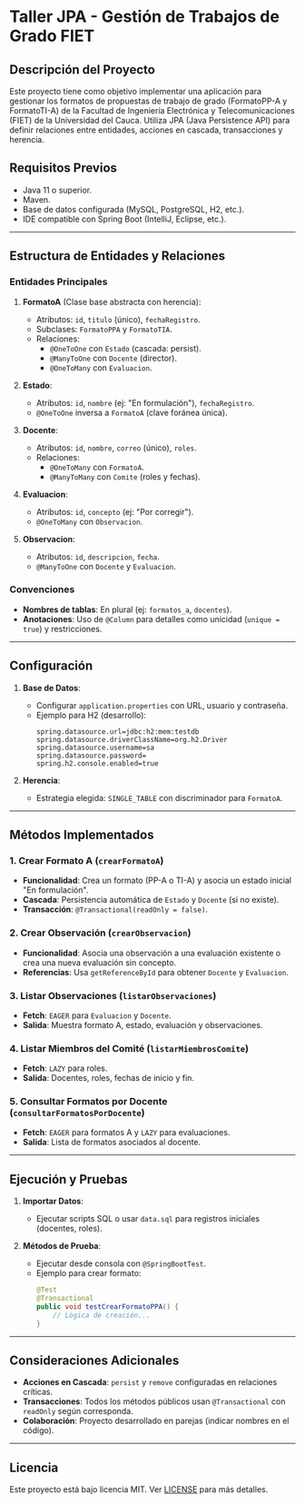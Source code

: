 # Taller JPA - Gestión de Trabajos de Grado FIET

## Descripción del Proyecto
Este proyecto tiene como objetivo implementar una aplicación para gestionar los formatos de propuestas de trabajo de grado (FormatoPP-A y FormatoTI-A) de la Facultad de Ingeniería Electrónica y Telecomunicaciones (FIET) de la Universidad del Cauca. Utiliza JPA (Java Persistence API) para definir relaciones entre entidades, acciones en cascada, transacciones y herencia.

## Requisitos Previos
- Java 11 o superior.
- Maven.
- Base de datos configurada (MySQL, PostgreSQL, H2, etc.).
- IDE compatible con Spring Boot (IntelliJ, Eclipse, etc.).

---

## Estructura de Entidades y Relaciones
### Entidades Principales
1. **FormatoA** (Clase base abstracta con herencia):
   - Atributos: `id`, `titulo` (único), `fechaRegistro`.
   - Subclases: `FormatoPPA` y `FormatoTIA`.
   - Relaciones:
     - `@OneToOne` con `Estado` (cascada: persist).
     - `@ManyToOne` con `Docente` (director).
     - `@OneToMany` con `Evaluacion`.

2. **Estado**:
   - Atributos: `id`, `nombre` (ej: "En formulación"), `fechaRegistro`.
   - `@OneToOne` inversa a `FormatoA` (clave foránea única).

3. **Docente**:
   - Atributos: `id`, `nombre`, `correo` (único), `roles`.
   - Relaciones:
     - `@OneToMany` con `FormatoA`.
     - `@ManyToMany` con `Comite` (roles y fechas).

4. **Evaluacion**:
   - Atributos: `id`, `concepto` (ej: "Por corregir").
   - `@OneToMany` con `Observacion`.

5. **Observacion**:
   - Atributos: `id`, `descripcion`, `fecha`.
   - `@ManyToOne` con `Docente` y `Evaluacion`.

### Convenciones
- **Nombres de tablas**: En plural (ej: `formatos_a`, `docentes`).
- **Anotaciones**: Uso de `@Column` para detalles como unicidad (`unique = true`) y restricciones.

---

## Configuración
1. **Base de Datos**:
   - Configurar `application.properties` con URL, usuario y contraseña.
   - Ejemplo para H2 (desarrollo):
     ```properties
     spring.datasource.url=jdbc:h2:mem:testdb
     spring.datasource.driverClassName=org.h2.Driver
     spring.datasource.username=sa
     spring.datasource.password=
     spring.h2.console.enabled=true
     ```

2. **Herencia**:
   - Estrategia elegida: `SINGLE_TABLE` con discriminador para `FormatoA`.

---

## Métodos Implementados
### 1. Crear Formato A (`crearFormatoA`)
- **Funcionalidad**: Crea un formato (PP-A o TI-A) y asocia un estado inicial "En formulación".
- **Cascada**: Persistencia automática de `Estado` y `Docente` (si no existe).
- **Transacción**: `@Transactional(readOnly = false)`.

### 2. Crear Observación (`crearObservacion`)
- **Funcionalidad**: Asocia una observación a una evaluación existente o crea una nueva evaluación sin concepto.
- **Referencias**: Usa `getReferenceById` para obtener `Docente` y `Evaluacion`.

### 3. Listar Observaciones (`listarObservaciones`)
- **Fetch**: `EAGER` para `Evaluacion` y `Docente`.
- **Salida**: Muestra formato A, estado, evaluación y observaciones.

### 4. Listar Miembros del Comité (`listarMiembrosComite`)
- **Fetch**: `LAZY` para roles.
- **Salida**: Docentes, roles, fechas de inicio y fin.

### 5. Consultar Formatos por Docente (`consultarFormatosPorDocente`)
- **Fetch**: `EAGER` para formatos A y `LAZY` para evaluaciones.
- **Salida**: Lista de formatos asociados al docente.

---

## Ejecución y Pruebas
1. **Importar Datos**:
   - Ejecutar scripts SQL o usar `data.sql` para registros iniciales (docentes, roles).

2. **Métodos de Prueba**:
   - Ejecutar desde consola con `@SpringBootTest`.
   - Ejemplo para crear formato:
     ```java
     @Test
     @Transactional
     public void testCrearFormatoPPA() {
         // Lógica de creación...
     }
     ```

---

## Consideraciones Adicionales
- **Acciones en Cascada**: `persist` y `remove` configuradas en relaciones críticas.
- **Transacciones**: Todos los métodos públicos usan `@Transactional` con `readOnly` según corresponda.
- **Colaboración**: Proyecto desarrollado en parejas (indicar nombres en el código).

---

## Licencia
Este proyecto está bajo licencia MIT. Ver [LICENSE](LICENSE) para más detalles.

